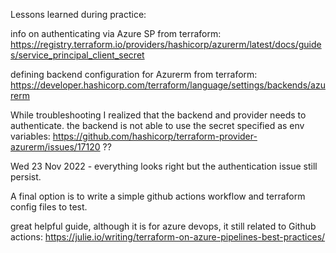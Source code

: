 Lessons learned during practice:

info on authenticating via Azure SP from terraform: https://registry.terraform.io/providers/hashicorp/azurerm/latest/docs/guides/service_principal_client_secret

defining backend configuration for Azurerm from terraform: https://developer.hashicorp.com/terraform/language/settings/backends/azurerm

While troubleshooting I realized that the backend and provider needs to authenticate. the backend is not able to use the secret specified as env variables: https://github.com/hashicorp/terraform-provider-azurerm/issues/17120 ??

Wed 23 Nov 2022 - everything looks right but the authentication issue still persist.

A final option is to write a simple github actions workflow and terraform config files to test.

great helpful guide, although it is for azure devops, it still related to Github actions: https://julie.io/writing/terraform-on-azure-pipelines-best-practices/